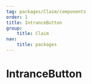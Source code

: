 ```yaml
---
tag: packages/Claim/components
order: 1
title: IntranceButton
group:
    title: Claim
nav:
    title: packages
---
```


# IntranceButton
